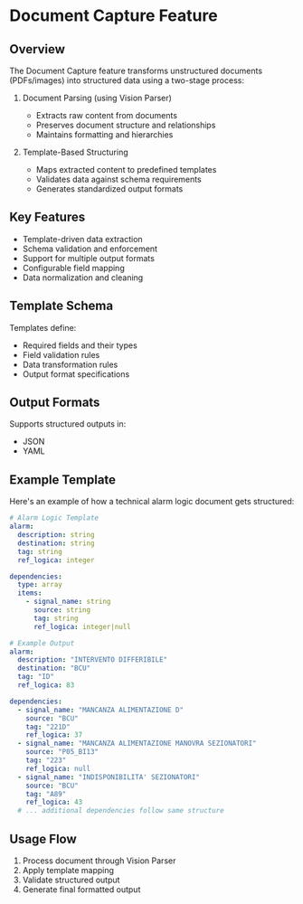 # Document Capture Feature

## Overview
The Document Capture feature transforms unstructured documents (PDFs/images) into structured data using a two-stage process:

1. Document Parsing (using Vision Parser)
   - Extracts raw content from documents
   - Preserves document structure and relationships
   - Maintains formatting and hierarchies

2. Template-Based Structuring
   - Maps extracted content to predefined templates
   - Validates data against schema requirements
   - Generates standardized output formats

## Key Features
- Template-driven data extraction
- Schema validation and enforcement
- Support for multiple output formats
- Configurable field mapping
- Data normalization and cleaning

## Template Schema
Templates define:
- Required fields and their types
- Field validation rules
- Data transformation rules
- Output format specifications

## Output Formats
Supports structured outputs in:
- JSON
- YAML

## Example Template
Here's an example of how a technical alarm logic document gets structured:

```yaml
# Alarm Logic Template
alarm:
  description: string
  destination: string
  tag: string
  ref_logica: integer

dependencies:
  type: array
  items:
    - signal_name: string
      source: string
      tag: string
      ref_logica: integer|null

# Example Output
alarm:
  description: "INTERVENTO DIFFERIBILE"
  destination: "BCU"
  tag: "ID"
  ref_logica: 83

dependencies:
  - signal_name: "MANCANZA ALIMENTAZIONE D"
    source: "BCU"
    tag: "221D"
    ref_logica: 37
  - signal_name: "MANCANZA ALIMENTAZIONE MANOVRA SEZIONATORI"
    source: "P05_BI13"
    tag: "223"
    ref_logica: null
  - signal_name: "INDISPONIBILITA' SEZIONATORI"
    source: "BCU"
    tag: "A89"
    ref_logica: 43
  # ... additional dependencies follow same structure
```

## Usage Flow
1. Process document through Vision Parser
2. Apply template mapping
3. Validate structured output
4. Generate final formatted output